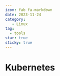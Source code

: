 ```yaml
---
icon: fab fa-markdown
date: 2023-11-24
category:
   - Linux
tag:
  - tools
star: true
sticky: true
---
```


# Kubernetes